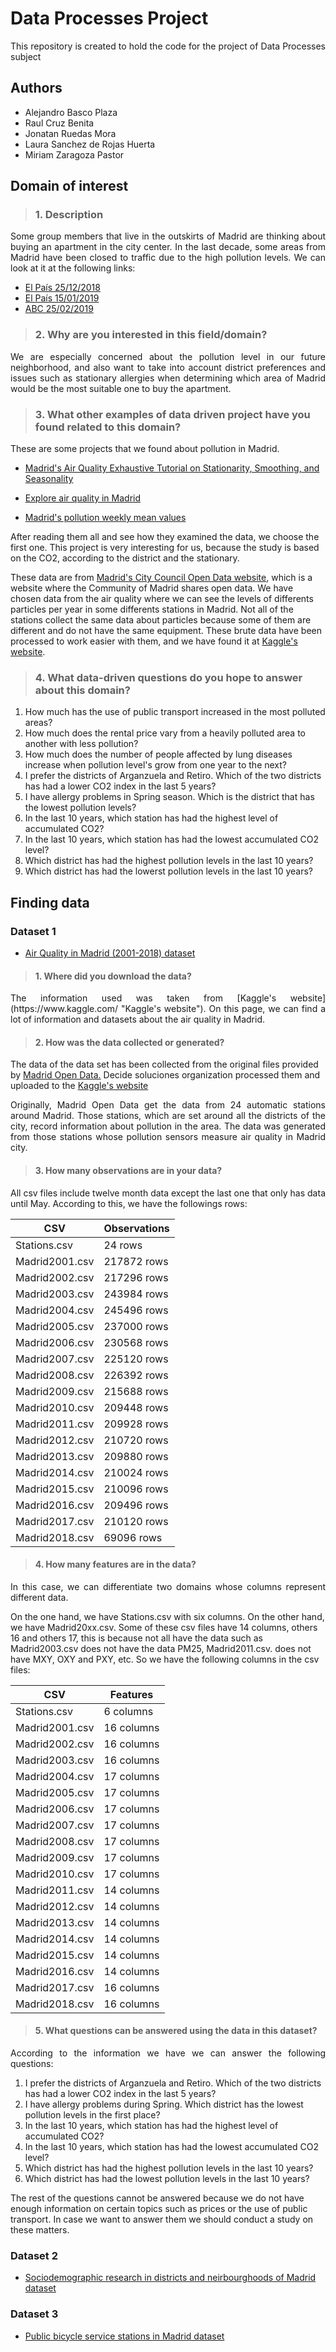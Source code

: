 # Data Processes Project

<p align="justify">
This repository is created to hold the code for the project of Data Processes subject
</p>

## Authors

* Alejandro Basco Plaza
* Raul Cruz Benita
* Jonatan Ruedas Mora
* Laura Sanchez de Rojas Huerta
* Miriam Zaragoza Pastor

## Domain of interest

> ### 1. Description

<p align="justify">
Some group members that live in the outskirts of Madrid are thinking about buying an apartment in the city center. In the last decade, some areas from Madrid have been closed to traffic due to the high pollution levels. We can look at it at the following links:

* [El País 25/12/2018](https://elpais.com/ccaa/2018/12/25/madrid/1545733669_183707.html)
* [El País 15/01/2019](https://elpais.com/ccaa/2019/01/15/madrid/1547552287_304449.html)
* [ABC 25/02/2019](https://www.abc.es/espana/madrid/abci-ayuntamiento-madrid-activa-escenario-1-protocolo-alta-contaminacion-201902252255_noticia.html)
</p>

> ### 2. Why are you interested in this field/domain?

<p align="justify">
We are especially concerned about the pollution level in our future neighborhood, and also want to take into account district preferences and issues such as stationary allergies when determining which area of Madrid would be the most suitable one to buy the apartment.
</p>

> ### 3. What other examples of data driven project have you found related to this domain?

<p align="justify">
These are some projects that we found about pollution in Madrid.

* [Madrid's Air Quality Exhaustive Tutorial on Stationarity, Smoothing, and Seasonality](https://www.kaggle.com/nholloway/stationarity-smoothing-and-seasonality "Stationarity, Smoothing, and Seasonality")

* [Explore air quality in Madrid](https://www.kaggle.com/dgildas/explore-air-quality-in-madrid "Explore air quality in Madrid")

* [Madrid's pollution weekly mean values](https://www.kaggle.com/fjortag/interactive-plot-showing-weekly-mean-values "Interactive plot showing weekly mean values")

After reading them all and see how they examined the data, we choose the first one. This project is very interesting for us, because the study is based on the CO2, according to the district and the stationary.

These data are from [Madrid's City Council Open Data website](https://datos.madrid.es/portal/site/egob "Madrid's City Council Open Data website"), which is a website where the Community of Madrid shares open data. We have chosen data from the air quality where we can see the levels of differents particles per year in some differents stations in Madrid. Not all of the stations collect the same data about particles because some of them are different and do not have the same equipment. These brute data have been processed to work easier with them, and we have found it at [Kaggle's website](https://www.kaggle.com/ "Kaggle's website").
</p>

> ### 4. What data-driven questions do you hope to answer about this domain?

1. How much has the use of public transport increased in the most polluted areas?
2. How much does the rental price vary from a heavily polluted area to another with less pollution?
3. How much does the number of people affected by lung diseases increase when pollution level's grow from one year to the next?
4. I prefer the districts of Arganzuela and Retiro. Which of the two districts has had a lower CO2 index in the last 5 years?
5. I have allergy problems in Spring season. Which is the district that has the lowest pollution levels?
6. In the last 10 years, which station has had the highest level of accumulated CO2?
7. In the last 10 years, which station has had the lowest accumulated CO2 level?
8. Which district has had the highest pollution levels in the last 10 years?
9. Which district has had the lowerst pollution levels in the last 10 years?

## Finding data

### Dataset 1

* [Air Quality in Madrid (2001-2018) dataset](https://www.kaggle.com/decide-soluciones/air-quality-madrid "Air Quality in Madrid (2001-2018)")

> #### 1. Where did you download the data?

<p align="justify">
The information used was taken from [Kaggle's website](https://www.kaggle.com/ "Kaggle's website"). On this page, we can find a lot of information and datasets about the air quality in Madrid.
</p>

> #### 2. How was the data collected or generated?

The data of the data set has been collected from the original files provided by [Madrid Open Data.](https://datos.madrid.es/portal/site/egob/menuitem.c05c1f754a33a9fbe4b2e4b284f1a5a0/?vgnextoid=9e42c176313eb410VgnVCM1000000b205a0aRCRD&vgnextchannel=374512b9ace9f310VgnVCM100000171f5a0aRCRD&vgnextfmt=default) Decide soluciones organization processed them and uploaded to the [Kaggle's website](https://www.kaggle.com/decide-soluciones/air-quality-madrid)

<p align="justify">
Originally, Madrid Open Data get the data from 24 automatic stations around Madrid. Those stations, which are set around all the districts of the city, record information about pollution in the area. The data was generated from those stations whose pollution sensors measure air quality in Madrid city.
</p>

> #### 3. How many observations are in your data?

<p align="justify">
All csv files include twelve month data except the last one that only has data until  May. According to this, we have the followings rows:
</p>

| CSV | Observations |
| --- | ------------ |
| Stations.csv | 24 rows |
| Madrid2001.csv | 217872 rows |
| Madrid2002.csv | 217296 rows |
| Madrid2003.csv | 243984 rows |
| Madrid2004.csv | 245496 rows |
| Madrid2005.csv | 237000 rows |
| Madrid2006.csv | 230568 rows |
| Madrid2007.csv | 225120 rows |
| Madrid2008.csv | 226392 rows |
| Madrid2009.csv | 215688 rows |
| Madrid2010.csv | 209448 rows |
| Madrid2011.csv | 209928 rows |
| Madrid2012.csv | 210720 rows |
| Madrid2013.csv | 209880 rows |
| Madrid2014.csv | 210024 rows |
| Madrid2015.csv | 210096 rows |
| Madrid2016.csv | 209496 rows |
| Madrid2017.csv | 210120 rows |
| Madrid2018.csv | 69096 rows |

> #### 4. How many features are in the data?

<p align="justify">
In this case, we can differentiate two domains whose columns represent different data.

On the one hand, we have Stations.csv with six columns. On the other hand, we have Madrid20xx.csv. Some of these csv files have 14 columns, others 16 and others 17, this is because not all have the data such as Madrid2003.csv does not have the data PM25,  Madrid2011.csv. does not have MXY, OXY and PXY, etc. So we have the following columns in the csv files:
</p>

| CSV | Features |
| --- | -------- |
| Stations.csv | 6 columns |
| Madrid2001.csv | 16 columns |
| Madrid2002.csv | 16 columns |
| Madrid2003.csv | 16 columns |
| Madrid2004.csv | 17 columns |
| Madrid2005.csv | 17 columns |
| Madrid2006.csv | 17 columns |
| Madrid2007.csv | 17 columns |
| Madrid2008.csv | 17 columns |
| Madrid2009.csv | 17 columns |
| Madrid2010.csv | 17 columns |
| Madrid2011.csv | 14 columns |
| Madrid2012.csv | 14 columns |
| Madrid2013.csv | 14 columns |
| Madrid2014.csv | 14 columns |
| Madrid2015.csv | 14 columns |
| Madrid2016.csv | 14 columns |
| Madrid2017.csv | 16 columns |
| Madrid2018.csv | 16 columns |

> #### 5. What questions can be answered using the data in this dataset?

<p align="justify">
According to the information we have we can answer the following questions:

1. I prefer the districts of Arganzuela and Retiro. Which of the two districts has had a lower CO2 index in the last 5 years?
2. I have allergy problems during Spring. Which district has the lowest pollution levels in the first place?
3. In the last 10 years, which station has had the highest level of accumulated CO2?
4. In the last 10 years, which station has had the lowest accumulated CO2 level?
5. Which district has had the highest pollution levels in the last 10 years?
6. Which district has had the lowest pollution levels in the last 10 years?

The rest of the questions cannot be answered because we do not have enough information on certain topics such as prices or the use of public transport. In case we want to answer them we should conduct a study on these matters.
</p>

### Dataset 2

* [Sociodemographic research in districts and neirbourghoods of Madrid dataset](https://datos.madrid.es/sites/v/index.jsp?vgnextoid=71359583a773a510VgnVCM2000001f4a900aRCRD&vgnextchannel=374512b9ace9f310VgnVCM100000171f5a0aRCRD)


### Dataset 3

* [Public bicycle service stations in Madrid dataset](https://datos.madrid.es/sites/v/index.jsp?vgnextoid=e9b2a4059b4b7410VgnVCM2000000c205a0aRCRD&vgnextchannel=374512b9ace9f310VgnVCM100000171f5a0aRCRD)
